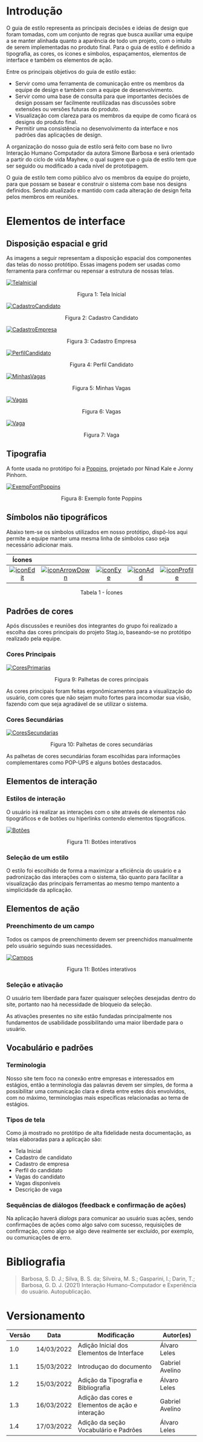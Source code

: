 # Introdução

O guia de estilo representa as principais decisões e ideias de design que foram tomadas, com um conjunto de regras que busca auxiliar uma equipe a se manter alinhada quanto a aparência de todo um projeto, com o intuito de serem implementadas no produto final. Para o guia de estilo é definido a tipografia, as cores, os ícones e símbolos, espaçamentos, elementos de interface e também os elementos de ação. 

Entre os principais objetivos do guia de estilo estão: 

 - Servir como uma ferramenta de comunicação entre os membros da equipe de design e também com a equipe de desenvolvimento. 
 - Servir como uma base de consulta para que importantes decisões de design possam ser facilmente reutilizadas nas discussões sobre extensões ou versões futuras do produto.
 - Visualização com clareza para os membros da equipe de como ficará os designs do produto final.
 - Permitir uma consistência no desenvolvimento da interface e nos padrões das aplicações de design.

A organização do nosso guia de estilo será feito com base no livro Interação Humano Computador da autora Simone Barbosa e será orientado a partir do ciclo de vida Mayhew, o qual sugere que o guia de estilo tem que ser seguido ou modificado a cada nível de prototipagem.

O guia de estilo tem como público alvo os membros da equipe do projeto, para que possam se basear e construir o sistema com base nos designs definidos. Sendo atualizado e mantido com cada alteração de design feita pelos membros em reuniões.

# Elementos de interface

## Disposição espacial e grid

As imagens a seguir representam a disposição espacial dos componentes das telas do nosso protótipo. Essas imagens podem ser usadas como ferramenta para confirmar ou repensar a estrutura de nossas telas.

[![TelaInicial](../../assets/PadroesDeProjeto/GuiaDeEstilo/TelaInicial.png)](../../assets/PadroesDeProjeto/GuiaDeEstilo/TelaInicial.png)
<center>Figura 1: Tela Inicial</center>

[![CadastroCandidato](../../assets/PadroesDeProjeto/GuiaDeEstilo/CadastroCandidato.png)](../../assets/PadroesDeProjeto/GuiaDeEstilo/CadastroCandidato.png)
<center>Figura 2: Cadastro Candidato</center>

[![CadastroEmpresa](../../assets/PadroesDeProjeto/GuiaDeEstilo/CadastroEmpresa.png)](../../assets/PadroesDeProjeto/GuiaDeEstilo/CadastroEmpresa.png)
<center>Figura 3: Cadastro Empresa</center>

[![PerfilCandidato](../../assets/PadroesDeProjeto/GuiaDeEstilo/PerfilCandidato.png)](../../assets/PadroesDeProjeto/GuiaDeEstilo/PerfilCandidato.png)
<center>Figura 4: Perfil Candidato</center>

[![MinhasVagas](../../assets/PadroesDeProjeto/GuiaDeEstilo/MinhasVagas.png)](../../assets/PadroesDeProjeto/GuiaDeEstilo/MinhasVagas.png)
<center>Figura 5: Minhas Vagas</center>

[![Vagas](../../assets/PadroesDeProjeto/GuiaDeEstilo/Vagas.png)](../../assets/PadroesDeProjeto/GuiaDeEstilo/Vagas.png)
<center>Figura 6: Vagas</center>

[![Vaga](../../assets/PadroesDeProjeto/GuiaDeEstilo/Vaga.png)](../../assets/PadroesDeProjeto/GuiaDeEstilo/Vaga.png)
<center>Figura 7: Vaga</center>

## Tipografia

A fonte usada no protótipo foi a <a href="https://fonts.google.com/specimen/Poppins?preview.text_type=custom" target="_blank">Poppins</a>, projetado por Ninad Kale e Jonny Pinhorn.

[![ExempFontPoppins](../../assets/PadroesDeProjeto/GuiaDeEstilo/poppins_example.png)](../../assets/PadroesDeProjeto/GuiaDeEstilo/poppins_example.png)
<center>Figura 8: Exemplo fonte Poppins</center>

## Símbolos não tipográficos

Abaixo tem-se os símbolos utilizados em nosso protótipo, dispô-los aqui permite a equipe manter uma mesma linha de símbolos caso seja necessário adicionar mais.

<center>

| Ícones |||||
|:--:|:--:|:--:|:--:|:--:|
| [![iconEdit](../../assets/PadroesDeProjeto/GuiaDeEstilo/icons/edit.png)](../../assets/PadroesDeProjeto/GuiaDeEstilo/icons/edit.png) | [![iconArrowDown](../../assets/PadroesDeProjeto/GuiaDeEstilo/icons/arrowDown.png)](../../assets/PadroesDeProjeto/GuiaDeEstilo/icons/arrowDown.png) | [![iconEye](../../assets/PadroesDeProjeto/GuiaDeEstilo/icons/eye.png)](../../assets/PadroesDeProjeto/GuiaDeEstilo/icons/eye.png) | [![iconAdd](../../assets/PadroesDeProjeto/GuiaDeEstilo/icons/add.png)](../../assets/PadroesDeProjeto/GuiaDeEstilo/icons/add.png) | [![iconProfile](../../assets/PadroesDeProjeto/GuiaDeEstilo/icons/profile.png)](../../assets/PadroesDeProjeto/GuiaDeEstilo/icons/profile.png) |

<figcaption>Tabela 1 - Ícones</figcaption>

</center>

## Padrões de cores

Após discussões e reuniões dos integrantes do grupo foi realizado a escolha das cores principais do projeto Stag.io, baseando-se no protótipo realizado pela equipe.

### Cores Principais

[![CoresPrimarias](../../assets/PadroesDeProjeto/GuiaDeEstilo/PrimaryColors.png)](../../assets/PadroesDeProjeto/GuiaDeEstilo/PrimaryColors.png)
<center>Figura 9: Palhetas de cores principais</center>

As cores principais foram feitas ergonômicamentes para a visualização do usuário, com cores que não sejam muito fortes para incomodar sua visão, fazendo com que seja agradável de se utilizar o sistema.

### Cores Secundárias

[![CoresSecundarias](../../assets/PadroesDeProjeto/GuiaDeEstilo/SecundaryColors.png)](../../assets/PadroesDeProjeto/GuiaDeEstilo/SecundaryColors.png)
<center>Figura 10: Palhetas de cores secundárias</center>

As palhetas de cores secundárias foram escolhidas para informações complementares como POP-UPS e alguns botões destacados.

## Elementos de interação

### Estilos de interação

O usuário irá realizar as interações com o site através de elementos não tipográficos e de botões ou hiperlinks contendo elementos tipográficos.

[![Botões](../../assets/PadroesDeProjeto/GuiaDeEstilo/ElementosDeInteracao.png)](../../assets/PadroesDeProjeto/GuiaDeEstilo/ElementosDeInteracao.png)
<center>Figura 11: Botões interativos</center>

### Seleção de um estilo

O estilo foi escolhido de forma a maximizar a eficiência do usuário e a padronização das interações com o sistema, tão quanto para facilitar a visualização das principais ferramentas ao mesmo tempo mantento a simplicidade da aplicação.

## Elementos de ação

### Preenchimento de um campo

Todos os campos de preenchimento devem ser preenchidos manualmente pelo usuário seguindo suas necessidades.

[![Campos](../../assets/PadroesDeProjeto/GuiaDeEstilo/ElementosAcao.png)](../../assets/PadroesDeProjeto/GuiaDeEstilo/ElementosAcao.png)
<center>
Figura 11: Botões interativos
</center>

### Seleção e ativação

O usuário tem liberdade para fazer quaisquer seleções desejadas dentro do site, portanto nao há necessidade de bloqueio da seleção.

As ativações presentes no site estão fundadas principalmente nos fundamentos de usabilidade possibilitando uma maior liberdade para o usuário.

## Vocabulário e padrões

### Terminologia

Nosso site tem foco na conexão entre empresas e interessados em estágios, então a terminologia das palavras devem ser simples, de forma a possibilitar uma comunicação clara e direta entre estes dois envolvidos, com no máximo, terminologias mais específicas relacionadas ao tema de estágios.

### Tipos de tela

Como já mostrado no protótipo de alta fidelidade nesta documentação, as telas elaboradas para a aplicação são:

- Tela Inicial
- Cadastro de candidato
- Cadastro de empresa
- Perfil do candidato
- Vagas do candidato
- Vagas disponíveis
- Descrição de vaga

### Sequências de diálogos (feedback e confirmação de ações)

Na aplicação haverá <i>dialogs</i> para comunicar ao usuário suas ações, sendo confirmações de ações como algo salvo com sucesso, requisições de confirmação, como algo se algo deve realmente ser excluído, por exemplo, ou comunicações de erro.

# Bibliografia

> Barbosa, S. D. J.; Silva, B. S. da; Silveira, M. S.; Gasparini, I.; Darin, T.; Barbosa, G. D. J. (2021) Interação Humano-Computador e Experiência do usuário. Autopublicação.

# Versionamento

Versão | Data | Modificação | Autor(es) |
|--|--|--|--|
| 1.0 | 14/03/2022 | Adição Inicial dos Elementos de Interface | Álvaro Leles |
| 1.1 | 15/03/2022 | Introduçao do documento | Gabriel Avelino |
| 1.2 | 15/03/2022 | Adição da Tipografia e Bibliografia | Álvaro Leles |
| 1.3 | 16/03/2022 | Adição das cores e Elementos de ação e interação| Gabriel Avelino |
| 1.4 | 17/03/2022 | Adição da seção Vocabulário e Padrões | Álvaro Leles |